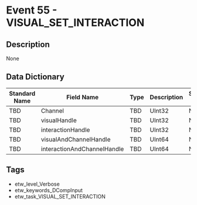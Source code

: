 # Event 55 - VISUAL_SET_INTERACTION

## Description
None

## Data Dictionary
|Standard Name|Field Name|Type|Description|Sample Value|
|---|---|---|---|---|
|TBD|Channel|TBD|UInt32|None|None|
|TBD|visualHandle|TBD|UInt32|None|None|
|TBD|interactionHandle|TBD|UInt32|None|None|
|TBD|visualAndChannelHandle|TBD|UInt64|None|None|
|TBD|interactionAndChannelHandle|TBD|UInt64|None|None|

## Tags
* etw_level_Verbose
* etw_keywords_DCompInput
* etw_task_VISUAL_SET_INTERACTION